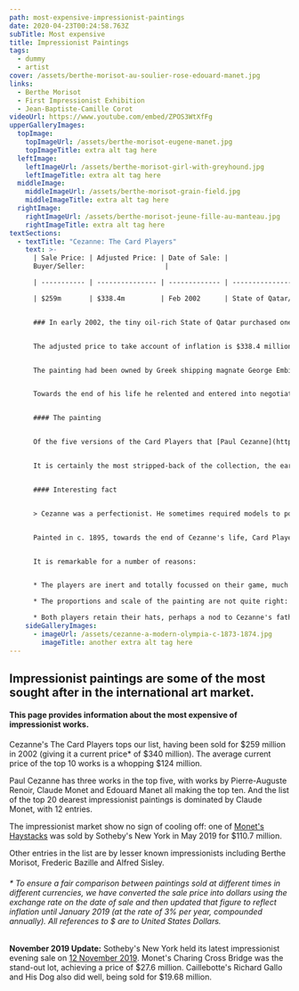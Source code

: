 ```yaml
---
path: most-expensive-impressionist-paintings
date: 2020-04-23T00:24:58.763Z
subTitle: Most expensive
title: Impressionist Paintings
tags:
  - dummy
  - artist
cover: /assets/berthe-morisot-au-soulier-rose-edouard-manet.jpg
links:
  - Berthe Morisot
  - First Impressionist Exhibition
  - Jean-Baptiste-Camille Corot
videoUrl: https://www.youtube.com/embed/ZPOS3WtXfFg
upperGalleryImages:
  topImage:
    topImageUrl: /assets/berthe-morisot-eugene-manet.jpg
    topImageTitle: extra alt tag here
  leftImage:
    leftImageUrl: /assets/berthe-morisot-girl-with-greyhound.jpg
    leftImageTitle: extra alt tag here
  middleImage:
    middleImageUrl: /assets/berthe-morisot-grain-field.jpg
    middleImageTitle: extra alt tag here
  rightImage:
    rightImageUrl: /assets/berthe-morisot-jeune-fille-au-manteau.jpg
    rightImageTitle: extra alt tag here
textSections:
  - textTitle: "Cezanne: The Card Players"
    text: >-
      | Sale Price: | Adjusted Price: | Date of Sale: |
      Buyer/Seller:                    |

      | ----------- | --------------- | ------------- | -------------------------------- |

      | $259m       | $338.4m         | Feb 2002      | State of Qatar/ George Embiricos |


      ### In early 2002, the tiny oil-rich State of Qatar purchased one of Cezanne's five Card Players for a reported price of $259 million.


      The adjusted price to take account of inflation is $338.4 million.


      The painting had been owned by Greek shipping magnate George Embiricos, who rarely showed it and had rejected offers for the work for decades.


      Towards the end of his life he relented and entered into negotiations with the [State of Qatar](https://www.vanityfair.com/culture/2012/02/qatar-buys-cezanne-card-players-201202), finalised by his executors after his death.


      #### The painting


      Of the five versions of the Card Players that [Paul Cezanne](https://impressionistarts.com/paul-cezanne-biography.html) painted in the early to mid-1890s, this work is thought to be the last.


      It is certainly the most stripped-back of the collection, the earliest members of which feature three card players. The men playing cards are farmhands from Cezanne's beloved Provence that the artist paid to model for him.


      #### Interesting fact


      > Cezanne was a perfectionist. He sometimes required models to pose on scores of occasions before he was happy with the portrait he was painting of them. And on occasion he ripped up the finished product because he deemed it substandard.


      Painted in c. 1895, towards the end of Cezanne's life, Card Players is an iconic work: even those who are not impressionist fans are likely to recognise it.


      It is remarkable for a number of reasons:


      * The players are inert and totally focussed on their game, much as Cezanne was by this stage of his life obsessed by his art.

      * The proportions and scale of the painting are not quite right: check out the small heads, large bodies and long arms.

      * Both players retain their hats, perhaps a nod to Cezanne's father's first business (he owned a hat making company).
    sideGalleryImages:
      - imageUrl: /assets/cezanne-a-modern-olympia-c-1873-1874.jpg
        imageTitle: another extra alt tag here
---
```

## Impressionist paintings are some of the most sought after in the international art market.

#### This page provides information about the most expensive of impressionist works.

Cezanne's The Card Players tops our list, having been sold for $259 million in 2002 (giving it a current price* of $340 million). The average current price of the top 10 works is a whopping $124 million.

Paul Cezanne has three works in the top five, with works by Pierre-Auguste Renoir, Claude Monet and Edouard Manet all making the top ten. And the list of the top 20 dearest impressionist paintings is dominated by Claude Monet, with 12 entries.

The impressionist market show no sign of cooling off: one of [Monet's Haystacks](https://impressionistarts.com/most-expensive-impressionist-paintings.html#6) was sold by Sotheby's New York in May 2019 for $110.7 million.

Other entries in the list are by lesser known impressionists including Berthe Morisot, Frederic Bazille and Alfred Sisley.

###### \* To ensure a fair comparison between paintings sold at different times in different currencies, we have converted the sale price into dollars using the exchange rate on the date of sale and then updated that figure to reflect inflation until January 2019 (at the rate of 3% per year, compounded annually). All references to $ are to United States Dollars.

**November 2019 Update:** Sotheby's New York held its latest impressionist evening sale on [12 November 2019](https://www.sothebys.com/en/auctions/2019/impressionist-modern-art-evening-n10147.html). Monet's Charing Cross Bridge was the stand-out lot, achieving a price of $27.6 million. Caillebotte's Richard Gallo and His Dog also did well, being sold for $19.68 million.